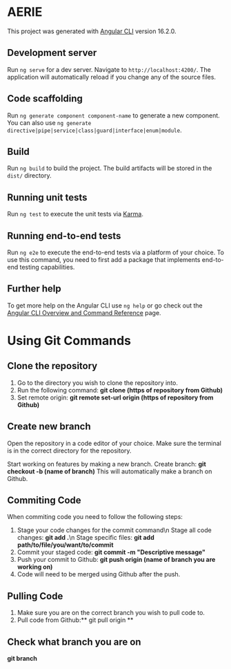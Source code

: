 # AERIE

This project was generated with [Angular CLI](https://github.com/angular/angular-cli) version 16.2.0.

## Development server

Run `ng serve` for a dev server. Navigate to `http://localhost:4200/`. The application will automatically reload if you change any of the source files.

## Code scaffolding

Run `ng generate component component-name` to generate a new component. You can also use `ng generate directive|pipe|service|class|guard|interface|enum|module`.

## Build

Run `ng build` to build the project. The build artifacts will be stored in the `dist/` directory.

## Running unit tests

Run `ng test` to execute the unit tests via [Karma](https://karma-runner.github.io).

## Running end-to-end tests

Run `ng e2e` to execute the end-to-end tests via a platform of your choice. To use this command, you need to first add a package that implements end-to-end testing capabilities.

## Further help

To get more help on the Angular CLI use `ng help` or go check out the [Angular CLI Overview and Command Reference](https://angular.io/cli) page.

# Using Git Commands

## Clone the repository

1) Go to the directory you wish to clone the repository into.
2) Run the following command: **git clone (https of repository from Github)**
3) Set remote origin: **git remote set-url origin (https of repository from Github)**

## Create new branch

Open the repository in a code editor of your choice. Make sure the terminal is in the correct directory for the repository. 

Start working on features by making a new branch.
Create branch: **git checkout -b (name of branch)**
This will automatically make a branch on Github.

## Commiting Code

When commiting code you need to follow the following steps:
1) Stage your code changes for the commit command\n
   Stage all code changes: **git add .**\n
   Stage specific files: **git add path/to/file/you/want/to/commit**
2) Commit your staged code: **git commit -m "Descriptive message"**
3) Push your commit to Github: **git push origin (name of branch you are working on)**
4) Code will need to be merged using Github after the push.

## Pulling Code

1) Make sure you are on the correct branch you wish to pull code to.
2) Pull code from Github:** git pull origin <name-of-branch-to-pull-from>
**
## Check what branch you are on

**git branch**
